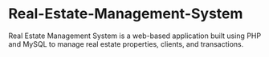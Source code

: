 # Real-Estate-Management-System
Real Estate Management System is a web-based application built using PHP and MySQL to manage real estate properties, clients, and transactions.
